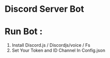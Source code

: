 # Discord Server Bot 
 

# Run Bot :

1. Install Discord.js / Discordjs/voice / Fs
2. Set Your Token and ID Channel In Config.json 
